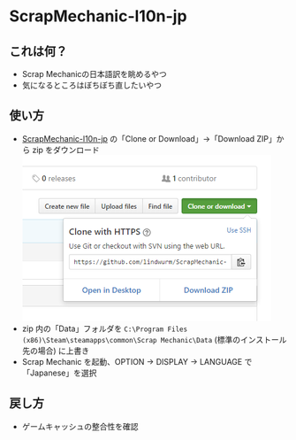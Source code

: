 # ScrapMechanic-l10n-jp

## これは何？

- Scrap Mechanicの日本語訳を眺めるやつ
- 気になるところはぼちぼち直したいやつ

## 使い方

- [ScrapMechanic-l10n-jp](https://github.com/lindwurm/ScrapMechanic-l10n-jp) の「Clone or Download」→「Download ZIP」から zip をダウンロード
![download](download.png)
- zip 内の「Data」フォルダを `C:\Program Files (x86)\Steam\steamapps\common\Scrap Mechanic\Data` (標準のインストール先の場合) に上書き
- Scrap Mechanic を起動、OPTION → DISPLAY → LANGUAGE で「Japanese」を選択

## 戻し方

- ゲームキャッシュの整合性を確認
